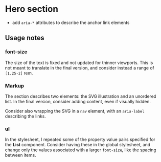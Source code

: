 # Hero section

- add `aria-*` attributes to describe the anchor link elements

## Usage notes

### font-size

The size of the text is fixed and not updated for thinner viewports. This is not meant to translate in the final version, and consider instead a range of `[1.25-2]` rem.

### Markup

The section describes two elements: the SVG illustration and an unordered list. In the final version, consider adding content, even if visually hidden.

Consider also wrapping the SVG in a `nav` element, with an `aria-label` describing the links.

### ul

In the stylesheet, I repeated some of the property value pairs specified for the **List** component. Consider having these in the global stylesheet, and change only the values associated with a larger `font-size`, like the spacing between items.
